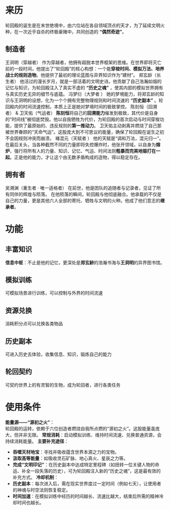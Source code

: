 # 来历
轮回殿的诞生是在末世绝境中，由六位站在各自领域顶点的天才，为了延续文明火种，在一次近乎自杀的终极豪赌中，共同创造的 **“偶然奇迹”**。
## 制造者
王洞明（穿越者）
作为穿越者，他拥有超脱本世界框架的思维。在世界即将灭亡前的一段时间，他提出了“轮回殿”的核心构想：一个能**穿梭时间、模拟万法、培养战士的规则造物**。他提供了最初的理论蓝图与异界知识作为“建材”。
郑玄龄（长生者）
他活过的漫长岁月，就是一部活着的文明史诗。他贡献了自己浩瀚如烟的记忆与知识，为轮回殿注入了真实不虚的 **“历史之魂”** ，使其内部的模拟世界拥有与真实历史无异的细节与底蕴。
冯梦衍（大梦者 ）
她的梦境能力，将郑玄龄的知识与王洞明的设想，化为一个个拥有完整物理规则和时间流速的 **“历史副本”** 。轮回殿内的时间流速控制，本质上正是她对梦境时间的极致掌控。
陈刻恒（回溯者） & 卫天佑（气运者）
**陈刻恒**将自己的**回溯能力**催发到极致，其代价是自身的“时间线”被彻底焚毁。他以自我牺牲为代价，为轮回殿的首次启动与时间穿梭功能，提供了最原始的、违反规则的**第一推动力**。
卫天佑主动剥离并燃烧了自己那被世界眷顾的“天命气运”。这股庞大到不可思议的能量，确保了轮回殿在诞生之初不会因规则冲突而崩溃。
褚混元（天赋者 ）
他的天赋是“调和万法，混元归一”。在最后关头，当各种截然不同的力量即将失控爆炸时，他张开领域，以自身为**熔炉**，强行将所有人的力量、知识、记忆、气运、时间法则**粗暴而完美地锻打在一起**。正是他的能力，才让这个由无数矛盾构成的造物，得以稳定存在。
## 拥有者
吴溯渊（重生者 · 唯一适格者）
在前世，他是团队的追随者与记录者，见证了所有同伴的辉煌与陨落。
在他陨落的瞬间，轮回殿与他彻底融合。他承载的不仅是自己的力量，更是其他六人全部的寄托、牺牲与文明的火种。他成了他们意志的**继承者**。
# 功能
## 丰富知识
**信息中枢**：不止是他的记忆，更深处是**郑玄龄**的浩瀚书海与**王洞明**的异界图书馆。
## 模拟训练
可模拟场景进行训练，可以控制与外界的时间流速
## 资源兑换
消耗积分点可以兑换各类物品
## 历史副本
可进入历史去体验，收集信息、知识，锻炼自己的能力
## 轮回契约
可契约世界上的有灵智的生物，成为轮回者，进行各类任务

# 使用条件

**能量源——“源初之火”**：  
轮回殿的运转，依赖于六位创造者燃烧自我所点燃的“源初之火”。这股能量虽庞大，但并非无限。
 **常规消耗**：启动模拟训练、维持时间流速、兑换普通资源，会持续消耗能量。
 **主要补充途径**：
- **吞噬天材地宝**：寻找并吸收蕴含世界本源之力的宝物。
- **汲取高等能量**：如吸收灵石矿脉、地心真火、星辰之力等。
- **完成“文明印记”**：在历史副本中达成特定里程碑（如扭转一位关键人物的命运、补全一段失落的历史），可为轮回殿注入新的“历史之魂”，这是最有效的补充方式。
**冷却机制**：
- **历史副本**：每次进入后，需在现实世界度过一定时间（例如七天），让使用者的神魂与时空法则恢复稳定。
- **时间加速**：在模拟训练中经历的时间越长、流速比越大，结束后所需的精神冷却时间也越长。
